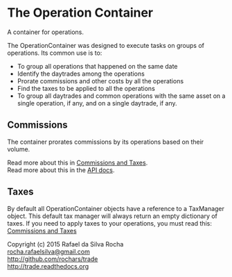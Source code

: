 # The Operation Container
A container for operations.

The OperationContainer was designed to execute tasks on groups of
operations. Its common use is to:

- To group all operations that happened on the same date
- Identify the daytrades among the operations
- Prorate commissions and other costs by all the operations
- Find the taxes to be applied to all the operations
- To group all daytrades and common operations with the same asset on a single
operation, if any, and on a single daytrade, if any.

## Commissions
The container prorates commissions by its operations based on their volume.

Read more about this in [Commissions and Taxes](../commissions_and_taxes).  
Read more about this in the [API docs](../api/trade.operation_container).


## Taxes
By default all OperationContainer objects have a reference to a TaxManager
object. This default tax manager will always return an empty dictionary of taxes.
If you need to apply taxes to your operations, you must read this: [Commissions and Taxes](../commissions_and_taxes)


Copyright (c) 2015 Rafael da Silva Rocha  
rocha.rafaelsilva@gmail.com  
http://github.com/rochars/trade  
http://trade.readthedocs.org  
